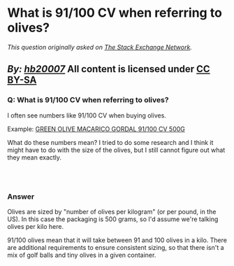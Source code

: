 # What is 91/100 CV when referring to olives?

_This question originally asked on [The Stack Exchange Network](https://cooking.stackexchange.com/q/115881)._

_By: [hb20007](https://cooking.stackexchange.com/u/55728)_
All content is licensed under [CC BY-SA](https://creativecommons.org/licenses/by-sa/4.0/)
<br>
--------------------------------------------
### Q: What is 91/100 CV when referring to olives?
<p>I often see numbers like 91/100 CV when buying olives.</p>
<p>Example: <a href="https://delicias-uk.com/en/inicio/6555-green-olive-macarico-91100-cv-500g" rel="nofollow noreferrer">GREEN OLIVE MACARICO GORDAL 91/100 CV 500G</a></p>
<p>What do these numbers mean? I tried to do some research and I think it might have to do with the size of the olives, but I still cannot figure out what they mean exactly.</p>

<br><br>
### Answer 
<p>Olives are sized by &quot;number of olives per kilogram&quot; (or per pound, in the US). In this case the packaging is 500 grams, so I'd assume we're talking olives per kilo here.</p>
<p>91/100 olives mean that it will take between 91 and 100 olives in a kilo. There are additional requirements to ensure consistent sizing, so that there isn't a mix of golf balls and tiny olives in a given container.</p>

